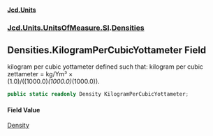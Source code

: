 #### [Jcd.Units](index.md 'index')
### [Jcd.Units.UnitsOfMeasure.SI](Jcd.Units.UnitsOfMeasure.SI.md 'Jcd.Units.UnitsOfMeasure.SI').[Densities](Densities.md 'Jcd.Units.UnitsOfMeasure.SI.Densities')

## Densities.KilogramPerCubicYottameter Field

kilogram per cubic yottameter defined such that: kilogram per cubic zettameter = kg/Ym³ ×  
(1.0)/((1000.0)*(1000.0)*(1000.0)).

```csharp
public static readonly Density KilogramPerCubicYottameter;
```

#### Field Value
[Density](Density.md 'Jcd.Units.UnitTypes.Density')